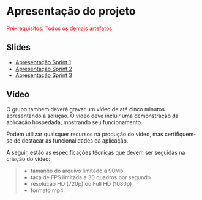 # Apresentação do projeto

<span style="color:red">Pré-requisitos: Todos os demais artefatos</span>


## Slides

- [Apresentação Sprint 1](https://github.com/ICEI-PUC-Minas-PBE-ADS-SI/2025-1-p5-tias-ecoflowdbm/blob/main/presentation/AprensentacaoSprint1.pdf)
- [Apresentação Sprint 2](https://github.com/ICEI-PUC-Minas-PBE-ADS-SI/2025-1-p5-tias-ecoflowdbm/blob/main/presentation/AprensentacaoSprint2.pdf)
- [Apresentação Sprint 3](https://github.com/ICEI-PUC-Minas-PBE-ADS-SI/2025-1-p5-tias-ecoflowdbm/blob/main/presentation/Aprensenta%C3%A7%C3%A3oSprint3.pptx.pdf)



## Vídeo

O grupo também deverá gravar um vídeo de até cinco minutos apresentando a solução. O vídeo deve incluir uma demonstração da aplicação hospedada, mostrando seu funcionamento.

Podem utilizar quaisquer recursos na produção do vídeo, mas certifiquem-se de destacar as funcionalidades da aplicação.

A seguir, estão as especificações técnicas que devem ser seguidas na criação do vídeo:

> - tamanho do arquivo limitado a 90Mb
> - taxa de FPS limitada a 30 quadros por segundo
> - resolução HD (720p) ou Full HD (1080p)
> - formato mp4.


